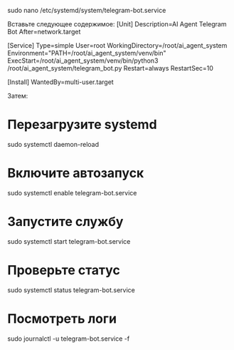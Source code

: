 sudo nano /etc/systemd/system/telegram-bot.service

Вставьте следующее содержимое:
[Unit]
Description=AI Agent Telegram Bot
After=network.target

[Service]
Type=simple
User=root
WorkingDirectory=/root/ai_agent_system
Environment="PATH=/root/ai_agent_system/venv/bin"
ExecStart=/root/ai_agent_system/venv/bin/python3 /root/ai_agent_system/telegram_bot.py
Restart=always
RestartSec=10

[Install]
WantedBy=multi-user.target


Затем:
# Перезагрузите systemd
sudo systemctl daemon-reload

# Включите автозапуск
sudo systemctl enable telegram-bot.service

# Запустите службу
sudo systemctl start telegram-bot.service

# Проверьте статус
sudo systemctl status telegram-bot.service

# Посмотреть логи
sudo journalctl -u telegram-bot.service -f
